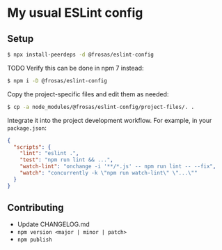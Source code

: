 # My usual ESLint config

## Setup

```sh
$ npx install-peerdeps -d @frosas/eslint-config
```

TODO Verify this can be done in npm 7 instead:

```sh
$ npm i -D @frosas/eslint-config
```

Copy the project-specific files and edit them as needed:

```sh
$ cp -a node_modules/@frosas/eslint-config/project-files/. .
```

Integrate it into the project development workflow. For example, in your `package.json`:

```json
{
  "scripts": {
    "lint": "eslint .",
    "test": "npm run lint && ...",
    "watch-lint": "onchange -i '**/*.js' -- npm run lint -- --fix",
    "watch": "concurrently -k \"npm run watch-lint\" \"...\""
  }
}
```

## Contributing

- Update CHANGELOG.md
- `npm version <major | minor | patch>`
- `npm publish`
